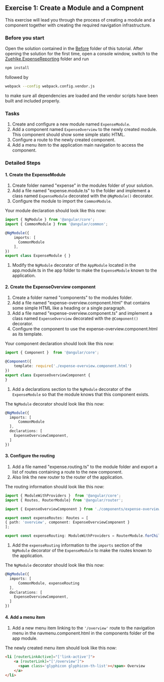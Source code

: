## Exercise 1: Create a Module and a Compnent ##

This exercise will lead you through the process of creating a module and a component together with creating the required navigation infrastructure.


### Before you start ###

Open the solution contained in the [Before][1] folder of this tutorial. After opening the solution for the first time, open a console window, switch to the [Zuehlke.ExpenseReporting][2] folder and run

```bash
npm install
```

followed by

```bash
webpack --config webpack.config.vendor.js
```

to make sure all dependencies are loaded and the vendor scripts have been built and included properly.

### Tasks ###

1. Create and configure a new module named `ExpenseModule`.
2. Add a component named `ExpenseOverview` to the newly created module. This component should show some simple static HTML.
3. Configure a route to the newly created component.
4. Add a menu item to the application main navigation to access the component.

### Detailed Steps ###

#### 1. Create the ExpenseModule ####

1. Create folder named "expense" in the modules folder of your solution.
1. Add a file named "expense.module.ts" to the folder and implement a class named `ExpenseModule` decorated with the `@NgModule()` decorator.
1. Configure the module to import the `CommonModule`.

  Your module declaration should look like this now:

  ```typescript
import { NgModule } from '@angular/core';
import { CommonModule } from '@angular/common';

@NgModule({
      imports: [
        CommonModule
      ],
})
export class ExpenseModule { }
  ```

1. Modify the `NgModule` decorator of the `AppModule` located in the app.module.ts in the app folder to make the `ExpenseModule` known to the application.

#### 2. Create the ExpenseOverview component ####

1. Create a folder named "components" to the modules folder.
1. Add a file named "expense-overview.component.html" that contains some simple HTML like a heading or a single paragraph.
1. Add a file named "expense-overview.component.ts" and implement a class named `ExpenseOverview` decorated with the `@Component()` decorator.
1. Configure the component to use the expense-overview.component.html as its template.

  Your component declaration should look like this now:

  ```typescript
import { Component }  from '@angular/core';

@Component({
      template: require('./expense-overview.component.html')
})
export class ExpenseOverviewComponent {
}

  ```
1. Add a declarations section to the `NgModule` decorator of the `ExpenseModule` so that the module knows that this component exists.

  The `NgModule` decorator should look like this now:

  ```typescript
  @NgModule({
    imports: [
        CommonModule
    ],
    declarations: [
      ExpenseOverviewComponent,
    ]
  })
  ```

#### 3. Configure the routing ####

1. Add a file named "expense.routing.ts" to the module folder and export a list of routes containing a route to the new component.
1. Also link the new router to the router of the application.

  The routing information should look like this now:

  ```typescript
import { ModuleWithProviders }  from '@angular/core';
import { Routes, RouterModule} from '@angular/router';

import { ExpenseOverviewComponent } from './components/expense-overview.component';

export const expenseRoutes: Routes = [
  { path: 'overview', component: ExpenseOverviewComponent }
];

export const expenseRouting: ModuleWithProviders = RouterModule.forChild(expenseRoutes);
  ```

1. Add the `expenseRouting` information to the `imports` section of the `NgModule` decorator of the `ExpenseModule` to make the routes known to the application.

  The `NgModule` decorator should look like this now:

  ```typescript
  @NgModule({
    imports: [
        CommonModule, expenseRouting
    ],
    declarations: [
      ExpenseOverviewComponent,
    ]
  })
  ```

#### 4. Add a menu item ####

1. Add a new menu item linking to the `'/overview'` route to the navigation menu in the navmenu.component.html in the components folder of the app module.

  The newly created menu item should look like this now:

  ```html
<li [routerLinkActive]="['link-active']">
      <a [routerLink]="['/overview']">
        <span class='glyphicon glyphicon-th-list'></span> Overview
      </a>
</li>
  ```

[1]:Before
[2]:Before/Zuehlke.ExpenseReporting
